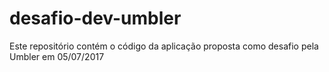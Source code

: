 # desafio-dev-umbler
Este repositório contém o código da aplicação proposta como desafio pela Umbler em 05/07/2017
